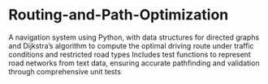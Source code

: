 # Routing-and-Path-Optimization

A navigation system using Python, with data structures for directed graphs and Dijkstra’s algorithm to compute the optimal driving route under traffic conditions and restricted road types
Includes test functions to represent road networks from text data, ensuring accurate pathfinding and validation through comprehensive unit tests
